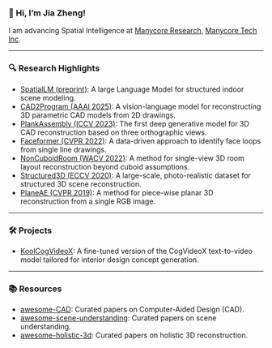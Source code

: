 ### 👋 Hi, I’m Jia Zheng!

I am advancing Spatial Intelligence at [Manycore Research](https://github.com/manycore-research/), [Manycore Tech Inc](https://www.manycoretech.com/).

---

### 🔍 Research Highlights

- [SpatialLM (preprint)](https://manycore-research.github.io/SpatialLM): A large Language Model for structured indoor scene modeling.
- [CAD2Program (AAAI 2025)](https://manycore-research.github.io/CAD2Program/): A vision-language model for reconstructing 3D parametric CAD models from 2D drawings.
- [PlankAssembly (ICCV 2023)](https://manycore-research.github.io/PlankAssembly/): The first deep generative model for 3D CAD reconstruction based on three orthographic views.
- [Faceformer (CVPR 2022)](https://manycore-research.github.io/faceformer/): A data-driven approach to identify face loops from single line drawings.
- [NonCuboidRoom (WACV 2022)](https://github.com/CYang0515/NonCuboidRoom): A method for single-view 3D room layout reconstruction beyond cuboid assumptions.
- [Structured3D (ECCV 2020)](http://structured3d-dataset.org): A large-scale, photo-realistic dataset for structured 3D scene reconstruction.
- [PlaneAE (CVPR 2019)](https://github.com/svip-lab/PlanarReconstruction): A method for piece-wise planar 3D reconstruction from a single RGB image.

---

### 🛠 Projects

- [KoolCogVideoX](https://huggingface.co/collections/bertjiazheng/koolcogvideox-66e4762f53287b7f39f8f3ba): A fine-tuned version of the CogVideoX text-to-video model tailored for interior design concept generation.

---

### 📚 Resources

- [awesome-CAD](https://github.com/bertjiazheng/awesome-cad): Curated papers on Computer-Aided Design (CAD).
- [awesome-scene-understanding](https://github.com/bertjiazheng/awesome-scene-understanding): Curated papers on scene understanding.
- [awesome-holistic-3d](https://github.com/holistic-3d/awesome-holistic-3d): Curated papers on holistic 3D reconstruction.
